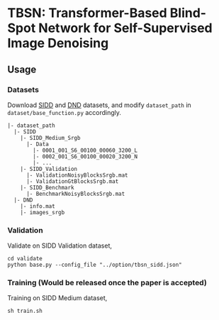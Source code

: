 # TBSN: Transformer-Based Blind-Spot Network for Self-Supervised Image Denoising


## Usage
### Datasets
Download [SIDD](https://abdokamel.github.io/sidd/) and [DND](https://noise.visinf.tu-darmstadt.de/) datasets, and modify `dataset_path` in `dataset/base_function.py` accordingly.
```
|- dataset_path
  |- SIDD
    |- SIDD_Medium_Srgb
      |- Data
        |- 0001_001_S6_00100_00060_3200_L
        |- 0002_001_S6_00100_00020_3200_N
        |- ...
    |- SIDD_Validation
      |- ValidationNoisyBlocksSrgb.mat
      |- ValidationGtBlocksSrgb.mat
    |- SIDD_Benchmark
      |- BenchmarkNoisyBlocksSrgb.mat
  |- DND
    |- info.mat
    |- images_srgb
```

### Validation
Validate on SIDD Validation dataset,
```
cd validate
python base.py --config_file "../option/tbsn_sidd.json"
```

### Training (Would be released once the paper is accepted)
Training on SIDD Medium dataset,
```
sh train.sh
```
